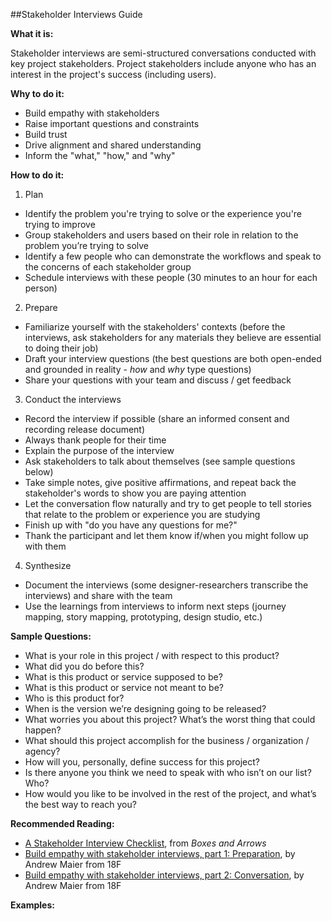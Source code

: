 ##Stakeholder Interviews Guide

**What it is:**

Stakeholder interviews are semi-structured conversations conducted with key project stakeholders. Project stakeholders include  anyone who has an interest in the project's success (including users).

**Why to do it:**

- Build empathy with stakeholders
- Raise important questions and constraints
- Build trust
- Drive alignment and shared understanding
- Inform the "what," "how," and "why"

**How to do it:**

1. Plan
 - Identify the problem you're trying to solve or the experience you're trying to improve
 - Group stakeholders and users based on their role in relation to the problem you’re trying to solve
 - Identify a few people who can demonstrate the workflows and speak to the concerns of each stakeholder group
 - Schedule interviews with these people (30 minutes to an hour for each person)
 
2. Prepare
 - Familiarize yourself with the stakeholders' contexts (before the interviews, ask stakeholders for any materials they believe are essential to doing their job)
 - Draft your interview questions (the best questions are both open-ended and grounded in reality - _how_ and _why_ type questions)
 - Share your questions with your team and discuss / get feedback
 
3. Conduct the interviews
 - Record the interview if possible (share an informed consent and recording release document)
 - Always thank people for their time
 - Explain the purpose of the interview
 - Ask stakeholders to talk about themselves (see sample questions below)
 - Take simple notes, give positive affirmations, and repeat back the stakeholder's words to show you are paying attention
 - Let the conversation flow naturally and try to get people to tell stories that relate to the problem or experience you are studying
 - Finish up with "do you have any questions for me?"
 - Thank the participant and let them know if/when you might follow up with them
  
4. Synthesize
 - Document the interviews (some designer-researchers transcribe the interviews) and share with the team
 - Use the learnings from interviews to inform next steps (journey mapping, story mapping, prototyping, design studio, etc.)

**Sample Questions:**

- What is your role in this project / with respect to this product?
- What did you do before this?
- What is this product or service supposed to be?
- What is this product or service not meant to be?
- Who is this product for?
- When is the version we’re designing going to be released?
- What worries you about this project? What’s the worst thing that could happen?
- What should this project accomplish for the business / organization / agency?
- How will you, personally, define success for this project?
- Is there anyone you think we need to speak with who isn’t on our list? Who?
- How would you like to be involved in the rest of the project, and what’s the best way to reach you?

**Recommended Reading:**

- [A Stakeholder Interview Checklist](http://boxesandarrows.com/a-stakeholder-interview-checklist/), from _Boxes and Arrows_
- [Build empathy with stakeholder interviews, part 1: Preparation](https://18f.gsa.gov/2016/06/20/build-empathy-with-stakeholder-interviews-part-1-preparation/), by Andrew Maier from 18F
- [Build empathy with stakeholder interviews, part 2: Conversation](https://18f.gsa.gov/2016/07/22/building-emphathy-with-stakeholder-interviews-part-2-conversation/), by Andrew Maier from 18F

**Examples:**
